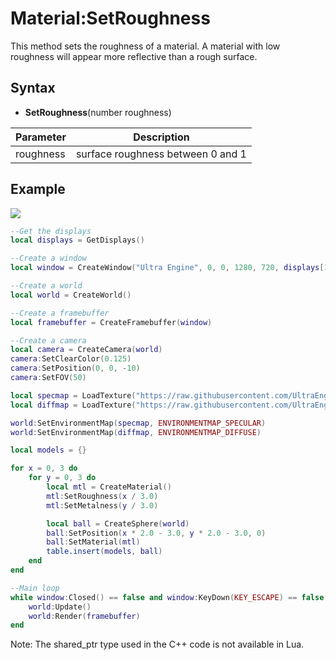 # Material:SetRoughness

This method sets the roughness of a material. A material with low roughness will appear more reflective than a rough surface.

## Syntax

- **SetRoughness**(number roughness)

| Parameter | Description |
|---|---|
| roughness | surface roughness between 0 and 1 |

## Example

![](https://raw.githubusercontent.com/UltraEngine/Documentation/master/Images/material_setroughness.jpg)

```lua
--Get the displays
local displays = GetDisplays()

--Create a window
local window = CreateWindow("Ultra Engine", 0, 0, 1280, 720, displays[1], WINDOW_CENTER | WINDOW_TITLEBAR)

--Create a world
local world = CreateWorld()

--Create a framebuffer
local framebuffer = CreateFramebuffer(window)

--Create a camera
local camera = CreateCamera(world)
camera:SetClearColor(0.125)
camera:SetPosition(0, 0, -10)
camera:SetFOV(50)

local specmap = LoadTexture("https://raw.githubusercontent.com/UltraEngine/Documentation/master/Assets/Materials/Environment/Storm/specular.dds")
local diffmap = LoadTexture("https://raw.githubusercontent.com/UltraEngine/Documentation/master/Assets/Materials/Environment/Storm/diffuse.dds")

world:SetEnvironmentMap(specmap, ENVIRONMENTMAP_SPECULAR)
world:SetEnvironmentMap(diffmap, ENVIRONMENTMAP_DIFFUSE)

local models = {}

for x = 0, 3 do
    for y = 0, 3 do
        local mtl = CreateMaterial()
        mtl:SetRoughness(x / 3.0)
        mtl:SetMetalness(y / 3.0)

        local ball = CreateSphere(world)
        ball:SetPosition(x * 2.0 - 3.0, y * 2.0 - 3.0, 0)
        ball:SetMaterial(mtl)
        table.insert(models, ball)
    end
end

--Main loop
while window:Closed() == false and window:KeyDown(KEY_ESCAPE) == false do
    world:Update()
    world:Render(framebuffer)
end
```

Note: The shared_ptr type used in the C++ code is not available in Lua.
